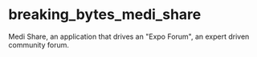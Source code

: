 # breaking_bytes_medi_share
Medi Share, an application that drives an "Expo Forum", an expert driven community forum.
